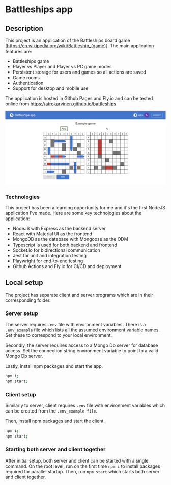 # Battleships app

## Description

This project is an application of the Battleships board game [https://en.wikipedia.org/wiki/Battleship_(game)]. The main application features are:

- Battleships game
- Player vs Player and Player vs PC game modes
- Persistent storage for users and games so all actions are saved
- Game rooms
- Authentication
- Support for desktop and mobile use

The application is hosted in Github Pages and Fly.io and can be tested online from https://atrokarvinen.github.io/battleships

![plot](./ExampleGame.JPG)

### Technologies

This project has been a learning opportunity for me and it's the first NodeJS application I've made. Here are some key technologies about the application:

- NodeJS with Express as the backend server 
- React with Material UI as the frontend
- MongoDB as the database with Mongoose as the ODM
- Typescript is used for both backend and frontend
- Socket.io for bidirectional communication
- Jest for unit and integration testing
- Playwright for end-to-end testing
- Github Actions and Fly.io for CI/CD and deployment

## Local setup

The project has separate client and server programs which are in their corresponding folder. 

### Server setup

The server requires `.env` file with environment variables. There is a `.env_example` file which lists all the assumed environment variable names. Set these to correspond to your local environment.

Secondly, the server requires access to a Mongo Db server for database access. Set the connection string environment variable to point to a valid Mongo Db server.

Lastly, install npm packages and start the app.

``` bash
npm i;
npm start;
``` 

### Client setup

Similarly to server, client requires `.env` file with environment variables which can be created from the `.env_example file`. 

Then, install npm packages and start the client

``` bash
npm i;
npm start;
``` 

### Starting both server and client together

After initial setup, both server and client can be started with a single command.
On the root level, run on the first time `npm i` to install packages required for parallel startup.
Then, run `npm start`  which starts both server and client together.
